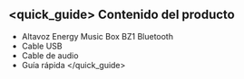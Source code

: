 ## <quick_guide> Contenido del producto

* Altavoz Energy Music Box BZ1 Bluetooth
* Cable USB
* Cable de audio
* Guía rápida
</quick_guide>

